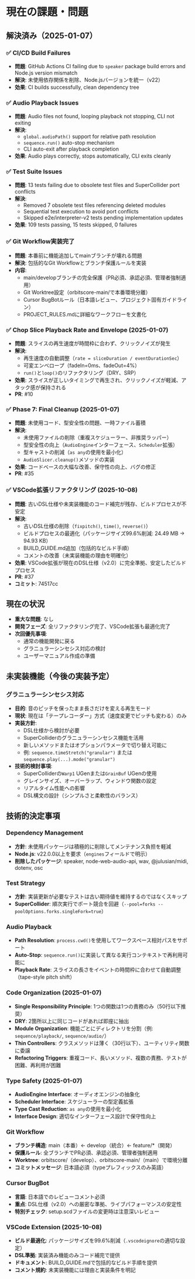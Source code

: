 # 現在の課題・問題

## 解決済み（2025-01-07）

### ✅ CI/CD Build Failures
- **問題**: GitHub Actions CI failing due to `speaker` package build errors and Node.js version mismatch
- **解決**: 未使用依存関係を削除、Node.jsバージョンを統一（v22）
- **効果**: CI builds successfully, clean dependency tree

### ✅ Audio Playback Issues
- **問題**: Audio files not found, looping playback not stopping, CLI not exiting
- **解決**: 
  - `global.audioPath()` support for relative path resolution
  - `sequence.run()` auto-stop mechanism
  - CLI auto-exit after playback completion
- **効果**: Audio plays correctly, stops automatically, CLI exits cleanly

### ✅ Test Suite Issues
- **問題**: 13 tests failing due to obsolete test files and SuperCollider port conflicts
- **解決**: 
  - Removed 7 obsolete test files referencing deleted modules
  - Sequential test execution to avoid port conflicts
  - Skipped e2e/interpreter-v2 tests pending implementation updates
- **効果**: 109 tests passing, 15 tests skipped, 0 failures

### ✅ Git Workflow実装完了
- **問題**: 本番前に機能追加してmainブランチが壊れる問題
- **解決**: 包括的なGit Workflowとブランチ保護ルールを実装
- **内容**:
  - main/developブランチの完全保護（PR必須、承認必須、管理者強制適用）
  - Git Worktree設定（orbitscore-main/で本番環境分離）
  - Cursor BugBotルール（日本語レビュー、プロジェクト固有ガイドライン）
  - PROJECT_RULES.mdに詳細なワークフローを文書化

### ✅ Chop Slice Playback Rate and Envelope (2025-01-07)
- **問題**: スライスの再生速度が時間枠に合わず、クリックノイズが発生
- **解決**: 
  - 再生速度の自動調整（`rate = sliceDuration / eventDurationSec`）
  - 可変エンベロープ（fadeIn=0ms、fadeOut=4%）
  - `run()`と`loop()`のリファクタリング（DRY、SRP）
- **効果**: スライスが正しいタイミングで再生され、クリックノイズが軽減、アタック感が保持される
- **PR**: #10

### ✅ Phase 7: Final Cleanup (2025-01-07)
- **問題**: 未使用コード、型安全性の問題、一時ファイル蓄積
- **解決**: 
  - 未使用ファイルの削除（重複スケジューラー、非推奨ラッパー）
  - 型安全性の向上（`AudioEngine`インターフェース、`Scheduler`拡張）
  - 型キャストの削減（`as any`の使用を最小化）
  - `AudioSlicer.cleanup()`メソッドの実装
- **効果**: コードベースの大幅な改善、保守性の向上、バグの修正
- **PR**: #35

### ✅ VSCode拡張リファクタリング (2025-10-08)
- **問題**: 古いDSL仕様や未実装機能のコード補完が残存、ビルドプロセスが不安定
- **解決**:
  - 古いDSL仕様の削除（`fixpitch()`, `time()`, `reverse()`）
  - ビルドプロセスの最適化（パッケージサイズ99.6%削減: 24.49 MB → 94.93 KB）
  - BUILD_GUIDE.md追加（包括的なビルド手順）
  - コメントの改善（未実装機能の理由を明確化）
- **効果**: VSCode拡張が現在のDSL仕様（v2.0）に完全準拠、安定したビルドプロセス
- **PR**: #37
- **コミット**: 74517cc

## 現在の状況

- **重大な問題**: なし
- **開発フェーズ**: 全リファクタリング完了、VSCode拡張も最適化完了
- **次回優先事項**: 
  - 通常の機能開発に戻る
  - グラニュラーシンセシス対応の検討
  - ユーザーマニュアル作成の準備

## 未実装機能（今後の実装予定）

### グラニュラーシンセシス対応
- **目的**: 音のピッチを保ったまま長さだけを変える再生モード
- **現状**: 現在は「テープレコーダー」方式（速度変更でピッチも変わる）のみ
- **実装方針**:
  - DSL仕様から検討が必要
  - SuperColliderのグラニュラーシンセシス機能を活用
  - 新しいメソッドまたはオプションパラメータで切り替え可能に
  - 例: `sequence.timeStretch("granular")` または `sequence.play(...).mode("granular")`
- **技術的検討事項**:
  - SuperColliderの`Warp1` UGenまたは`GrainBuf` UGenの使用
  - グレインサイズ、オーバーラップ、ウィンドウ関数の設定
  - リアルタイム性能への影響
  - DSL構文の設計（シンプルさと柔軟性のバランス）

## 技術的決定事項

### Dependency Management
- **方針**: 未使用パッケージは積極的に削除してメンテナンス負担を軽減
- **Node.js**: v22.0.0以上を要求（`engines`フィールドで明示）
- **削除したパッケージ**: speaker, node-web-audio-api, wav, @julusian/midi, dotenv, osc

### Test Strategy
- **方針**: 実装更新が必要なテストは古い期待値を維持するのではなくスキップ
- **SuperCollider**: 順次実行でポート競合を回避（`--pool=forks --poolOptions.forks.singleFork=true`）

### Audio Playback
- **Path Resolution**: `process.cwd()`を使用してワークスペース相対パスをサポート
- **Auto-Stop**: `sequence.run()`に実装して異なる実行コンテキストで再利用可能に
- **Playback Rate**: スライスの長さをイベントの時間枠に合わせて自動調整（tape-style pitch shift）

### Code Organization (2025-01-07)
- **Single Responsibility Principle**: 1つの関数は1つの責務のみ（50行以下推奨）
- **DRY**: 2箇所以上に同じコードがあれば即座に抽出
- **Module Organization**: 機能ごとにディレクトリを分割（例: `sequence/playback/`, `sequence/audio/`）
- **Thin Controllers**: クラスメソッドは薄く（30行以下）、ユーティリティ関数に委譲
- **Refactoring Triggers**: 重複コード、長いメソッド、複数の責務、テストが困難、再利用が困難

### Type Safety (2025-01-07)
- **AudioEngine Interface**: オーディオエンジンの抽象化
- **Scheduler Interface**: スケジューラーの型定義拡張
- **Type Cast Reduction**: `as any`の使用を最小化
- **Interface Design**: 適切なインターフェース設計で保守性向上

### Git Workflow
- **ブランチ構造**: main（本番）← develop（統合）← feature/*（開発）
- **保護ルール**: 全ブランチでPR必須、承認必須、管理者強制適用
- **Worktree**: orbitscore/（develop）、orbitscore-main/（main）で環境分離
- **コミットメッセージ**: 日本語必須（typeプレフィックスのみ英語）

### Cursor BugBot
- **言語**: 日本語でのレビューコメント必須
- **重点**: DSL仕様（v2.0）への厳密な準拠、ライブパフォーマンスの安定性
- **特別チェック**: setup.scdファイルの変更時は注意深いレビュー

### VSCode Extension (2025-10-08)
- **ビルド最適化**: パッケージサイズを99.6%削減（`.vscodeignore`の適切な設定）
- **DSL準拠**: 実装済み機能のみコード補完で提供
- **ドキュメント**: BUILD_GUIDE.mdで包括的なビルド手順を提供
- **コメント規約**: 未実装機能には理由と実装条件を明記